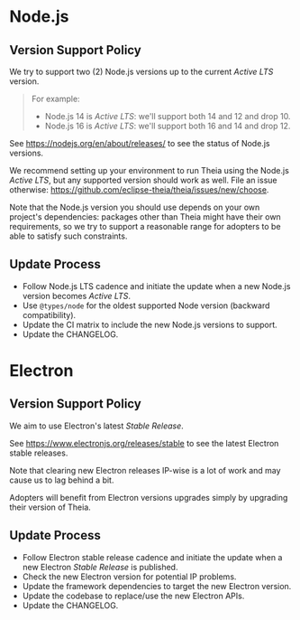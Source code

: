 # Node.js

## Version Support Policy

We try to support two (2) Node.js versions up to the current _Active LTS_ version.

> For example:
> - Node.js 14 is _Active LTS_: we'll support both 14 and 12 and drop 10.
> - Node.js 16 is _Active LTS_: we'll support both 16 and 14 and drop 12.

See https://nodejs.org/en/about/releases/ to see the status of Node.js versions.

We recommend setting up your environment to run Theia using the Node.js _Active LTS_, but any supported version should work as well. File an issue otherwise: https://github.com/eclipse-theia/theia/issues/new/choose.

Note that the Node.js version you should use depends on your own project's dependencies: packages other than Theia might have their own requirements, so we try to support a reasonable range for adopters to be able to satisfy such constraints.

## Update Process

- Follow Node.js LTS cadence and initiate the update when a new Node.js version becomes _Active LTS_.
- Use `@types/node` for the oldest supported Node version (backward compatibility).
- Update the CI matrix to include the new Node.js versions to support.
- Update the CHANGELOG.

# Electron

## Version Support Policy

We aim to use Electron's latest _Stable Release_.

See https://www.electronjs.org/releases/stable to see the latest Electron stable releases.

Note that clearing new Electron releases IP-wise is a lot of work and may cause us to lag behind a bit.

Adopters will benefit from Electron versions upgrades simply by upgrading their version of Theia.

## Update Process

- Follow Electron stable release cadence and initiate the update when a new Electron _Stable Release_ is published.
- Check the new Electron version for potential IP problems.
- Update the framework dependencies to target the new Electron version.
- Update the codebase to replace/use the new Electron APIs.
- Update the CHANGELOG.

